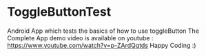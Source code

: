 # ToggleButtonTest
Android App which tests the basics of how to use toggleButton
The Complete App demo video is available on youtube : https://www.youtube.com/watch?v=p-ZArdQgtds
Happy Coding :)
